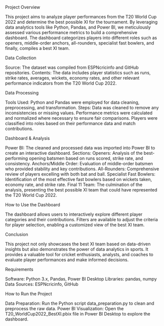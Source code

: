 Project Overview

This project aims to analyze player performances from the T20 World Cup 2022 and determine the best possible XI for the tournament. By leveraging data analytics tools like Python, Pandas, and Power BI, we meticulously assessed various performance metrics to build a comprehensive dashboard. The dashboard categorizes players into different roles such as openers, middle-order anchors, all-rounders, specialist fast bowlers, and finally, compiles a best XI team.

Data Collection

Source: The dataset was compiled from ESPNcricinfo and GitHub repositories.
Contents: The data includes player statistics such as runs, strike rates, averages, wickets, economy rates, and other relevant performance indicators from the T20 World Cup 2022.

Data Processing

Tools Used: Python and Pandas were employed for data cleaning, preprocessing, and transformation.
Steps:
Data was cleaned to remove any inconsistencies or missing values.
Performance metrics were calculated and normalized where necessary to ensure fair comparisons.
Players were classified into roles based on their performance data and match contributions.

Dashboard & Analysis

Power BI: The cleaned and processed data was imported into Power BI to create an interactive dashboard.
Sections:
Openers: Analysis of the best-performing opening batsmen based on runs scored, strike rate, and consistency.
Anchors/Middle Order: Evaluation of middle-order batsmen who provided stability and key contributions.
All-Rounders: Comprehensive review of players excelling with both bat and ball.
Specialist Fast Bowlers: Identification of the most effective fast bowlers based on wickets taken, economy rate, and strike rate.
Final 11 Team: The culmination of the analysis, presenting the best possible XI team that could have represented the T20 World Cup 2022.

How to Use the Dashboard

The dashboard allows users to interactively explore different player categories and their contributions.
Filters are available to adjust the criteria for player selection, enabling a customized view of the best XI team.

Conclusion

This project not only showcases the best XI team based on data-driven insights but also demonstrates the power of data analytics in sports. It provides a valuable tool for cricket enthusiasts, analysts, and coaches to evaluate player performances and make informed decisions.

Requirements

Software: Python 3.x, Pandas, Power BI Desktop
Libraries: pandas, numpy
Data Sources: ESPNcricinfo, GitHub

How to Run the Project

Data Preparation: Run the Python script data_preparation.py to clean and preprocess the raw data.
Power BI Visualization: Open the T20_WorldCup2022_BestXI.pbix file in Power BI Desktop to explore the dashboard.